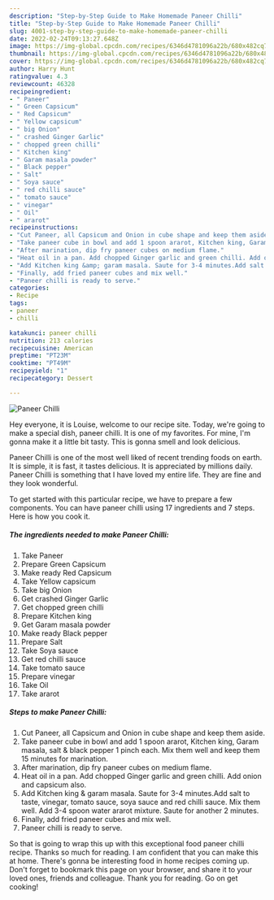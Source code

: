 ```yaml
---
description: "Step-by-Step Guide to Make Homemade Paneer Chilli"
title: "Step-by-Step Guide to Make Homemade Paneer Chilli"
slug: 4001-step-by-step-guide-to-make-homemade-paneer-chilli
date: 2022-02-24T09:13:27.648Z
image: https://img-global.cpcdn.com/recipes/6346d4781096a22b/680x482cq70/paneer-chilli-recipe-main-photo.jpg
thumbnail: https://img-global.cpcdn.com/recipes/6346d4781096a22b/680x482cq70/paneer-chilli-recipe-main-photo.jpg
cover: https://img-global.cpcdn.com/recipes/6346d4781096a22b/680x482cq70/paneer-chilli-recipe-main-photo.jpg
author: Harry Hunt
ratingvalue: 4.3
reviewcount: 46328
recipeingredient:
- " Paneer"
- " Green Capsicum"
- " Red Capsicum"
- " Yellow capsicum"
- " big Onion"
- " crashed Ginger Garlic"
- " chopped green chilli"
- " Kitchen king"
- " Garam masala powder"
- " Black pepper"
- " Salt"
- " Soya sauce"
- " red chilli sauce"
- " tomato sauce"
- " vinegar"
- " Oil"
- " ararot"
recipeinstructions:
- "Cut Paneer, all Capsicum and Onion in cube shape and keep them aside."
- "Take paneer cube in bowl and add 1 spoon ararot, Kitchen king, Garam masala, salt &amp; black pepper 1 pinch each. Mix them well and keep them 15 minutes for marination."
- "After marination, dip fry paneer cubes on medium flame."
- "Heat oil in a pan. Add chopped Ginger garlic and green chilli. Add onion and capsicum also."
- "Add Kitchen king &amp; garam masala. Saute for 3-4 minutes.Add salt to taste, vinegar, tomato sauce, soya sauce and red chilli sauce. Mix them well. Add 3-4 spoon water ararot mixture. Saute for another 2 minutes."
- "Finally, add fried paneer cubes and mix well."
- "Paneer chilli is ready to serve."
categories:
- Recipe
tags:
- paneer
- chilli

katakunci: paneer chilli 
nutrition: 213 calories
recipecuisine: American
preptime: "PT23M"
cooktime: "PT49M"
recipeyield: "1"
recipecategory: Dessert

---
```



![Paneer Chilli](https://img-global.cpcdn.com/recipes/6346d4781096a22b/680x482cq70/paneer-chilli-recipe-main-photo.jpg)

Hey everyone, it is Louise, welcome to our recipe site. Today, we're going to make a special dish, paneer chilli. It is one of my favorites. For mine, I'm gonna make it a little bit tasty. This is gonna smell and look delicious.



Paneer Chilli is one of the most well liked of recent trending foods on earth. It is simple, it is fast, it tastes delicious. It is appreciated by millions daily. Paneer Chilli is something that I have loved my entire life. They are fine and they look wonderful.


To get started with this particular recipe, we have to prepare a few components. You can have paneer chilli using 17 ingredients and 7 steps. Here is how you cook it.

<!--inarticleads1-->

##### The ingredients needed to make Paneer Chilli:

1. Take  Paneer
1. Prepare  Green Capsicum
1. Make ready  Red Capsicum
1. Take  Yellow capsicum
1. Take  big Onion
1. Get  crashed Ginger Garlic
1. Get  chopped green chilli
1. Prepare  Kitchen king
1. Get  Garam masala powder
1. Make ready  Black pepper
1. Prepare  Salt
1. Take  Soya sauce
1. Get  red chilli sauce
1. Take  tomato sauce
1. Prepare  vinegar
1. Take  Oil
1. Take  ararot




<!--inarticleads2-->

##### Steps to make Paneer Chilli:

1. Cut Paneer, all Capsicum and Onion in cube shape and keep them aside.
1. Take paneer cube in bowl and add 1 spoon ararot, Kitchen king, Garam masala, salt &amp; black pepper 1 pinch each. Mix them well and keep them 15 minutes for marination.
1. After marination, dip fry paneer cubes on medium flame.
1. Heat oil in a pan. Add chopped Ginger garlic and green chilli. Add onion and capsicum also.
1. Add Kitchen king &amp; garam masala. Saute for 3-4 minutes.Add salt to taste, vinegar, tomato sauce, soya sauce and red chilli sauce. Mix them well. Add 3-4 spoon water ararot mixture. Saute for another 2 minutes.
1. Finally, add fried paneer cubes and mix well.
1. Paneer chilli is ready to serve.




So that is going to wrap this up with this exceptional food paneer chilli recipe. Thanks so much for reading. I am confident that you can make this at home. There's gonna be interesting food in home recipes coming up. Don't forget to bookmark this page on your browser, and share it to your loved ones, friends and colleague. Thank you for reading. Go on get cooking!
